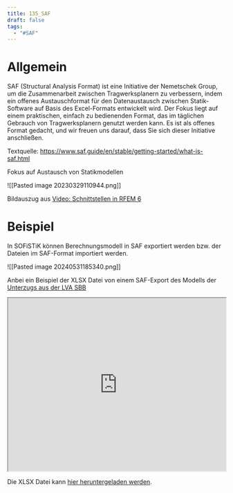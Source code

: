 ```yaml
---
title: 135_SAF
draft: false
tags:
  - "#SAF"
---
```

# Allgemein

SAF (Structural Analysis Format) ist eine Initiative der Nemetschek Group, um die Zusammenarbeit zwischen Tragwerksplanern zu verbessern, indem ein offenes Austauschformat für den Datenaustausch zwischen Statik-Software auf Basis des Excel-Formats entwickelt wird. Der Fokus liegt auf einem praktischen, einfach zu bedienenden Format, das im täglichen Gebrauch von Tragwerksplanern genutzt werden kann. Es ist als offenes Format gedacht, und wir freuen uns darauf, dass Sie sich dieser Initiative anschließen.

Textquelle: https://www.saf.guide/en/stable/getting-started/what-is-saf.html

Fokus auf Austausch von Statikmodellen


![[Pasted image 20230329110944.png]]

Bildauszug aus [Video: Schnittstellen in RFEM 6](https://www.youtube.com/watch?v=1DLkHtTLdEo&ab_channel=DlubalSoftwareDE)


# Beispiel

In SOFiSTiK können Berechnungsmodell in SAF exportiert werden bzw. der Dateien im SAF-Format importiert werden.

![[Pasted image 20240531185340.png]]

Anbei ein Beispiel der XLSX Datei von einem SAF-Export des Modells der [Unterzugs aus der LVA SBB](https://aiztok.github.io/SBB/021_Uebung-Unterzug.html)

<iframe
height = 400
width = 100%
src="https://docs.google.com/spreadsheets/d/e/2PACX-1vTOJNJcW0-IqBlSUFixQYXra-4CprpIOTaD8o9VF-igS44kKjOGNYB_a37GMpGCvw/pubhtml?widget=true&amp;headers=false"></iframe>


Die XLSX Datei kann [hier heruntergeladen werden](https://github.com/AIztok/DiTWP_Data/tree/main/130/135_SAF).

